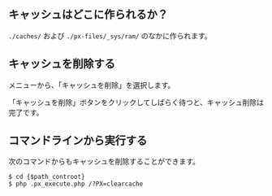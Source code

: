 <!-- autoindex -->

## キャッシュはどこに作られるか？

`./caches/` および `./px-files/_sys/ram/` のなかに作られます。

## キャッシュを削除する

メニューから、「キャッシュを削除」を選択します。

「キャッシュを削除」ボタンをクリックしてしばらく待つと、キャッシュ削除は完了です。

## コマンドラインから実行する

次のコマンドからもキャッシュを削除することができます。

```nohighlight
$ cd {$path_controot}
$ php .px_execute.php /?PX=clearcache
```